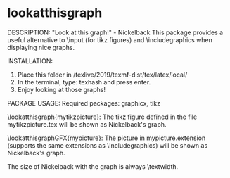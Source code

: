 # lookatthisgraph

DESCRIPTION:
	"Look at this graph!" - Nickelback
This package provides a useful alternative to \input (for tikz figures) and \includegraphics when displaying nice graphs. 


INSTALLATION:
1. Place this folder in /texlive/2019/texmf-dist/tex/latex/local/
2. In the terminal, type: 
	texhash
and press enter.
3. Enjoy looking at those graphs!


PACKAGE USAGE:
Required packages: graphicx, tikz

\lookatthisgraph{mytikzpicture}: The tikz figure defined in the file mytikzpicture.tex will be shown as Nickelback's graph.

\lookatthisgraphGFX{mypicture}: The picture in mypicture.extension (supports the same extensions as \includegraphics) will be shown as Nickelback's graph.

The size of Nickelback with the graph is always \textwidth.

